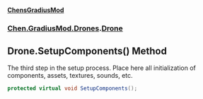 #### [ChensGradiusMod](index 'index')
### [Chen.GradiusMod.Drones](Y_iPobZkdIiJ9feSuBjDaQ 'Chen.GradiusMod.Drones').[Drone](o+an11PxrqGB40HSHXgvpQ 'Chen.GradiusMod.Drones.Drone')
## Drone.SetupComponents() Method
The third step in the setup process. Place here all initialization of components, assets, textures, sounds, etc.  
```csharp
protected virtual void SetupComponents();
```
